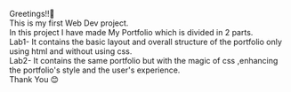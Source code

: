 Greetings!!👋<br>
This is my first Web Dev project.<br>
In this project I have made My Portfolio which is divided in 2 parts.<br>
Lab1- It contains the basic layout and overall structure of the portfolio only using html and without using css.<br>
Lab2- It contains the same portfolio but with the magic of css ,enhancing the portfolio's style and the user's experience.<br>
Thank You 😊
